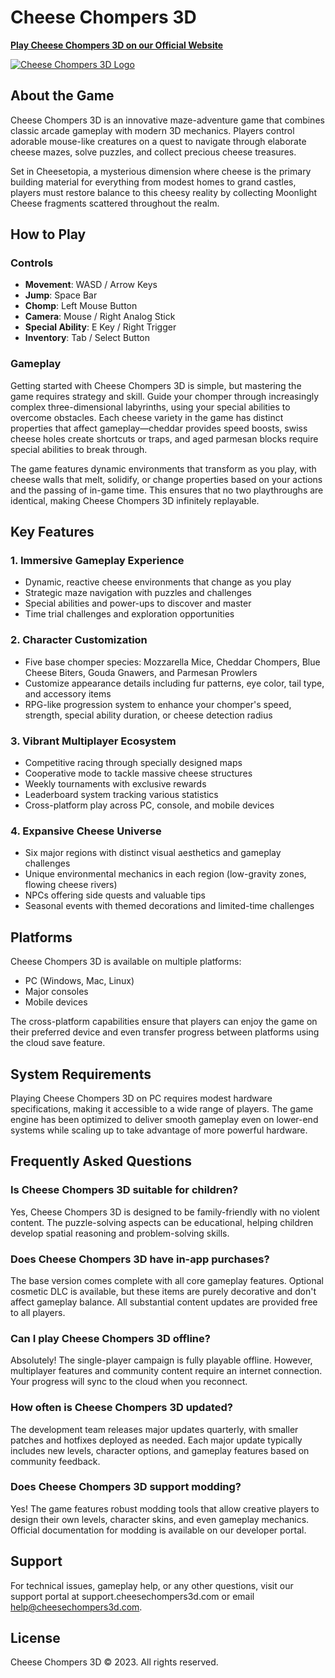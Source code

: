 # Cheese Chompers 3D

**[Play Cheese Chompers 3D on our Official Website](https://cheesechompers3d.xyz/)**

[![Cheese Chompers 3D Logo](https://cheesechompers3d.xyz/1.png)](https://cheesechompers3d.xyz/)

## About the Game

Cheese Chompers 3D is an innovative maze-adventure game that combines classic arcade gameplay with modern 3D mechanics. Players control adorable mouse-like creatures on a quest to navigate through elaborate cheese mazes, solve puzzles, and collect precious cheese treasures.

Set in Cheesetopia, a mysterious dimension where cheese is the primary building material for everything from modest homes to grand castles, players must restore balance to this cheesy reality by collecting Moonlight Cheese fragments scattered throughout the realm.

## How to Play

### Controls
- **Movement**: WASD / Arrow Keys
- **Jump**: Space Bar
- **Chomp**: Left Mouse Button
- **Camera**: Mouse / Right Analog Stick
- **Special Ability**: E Key / Right Trigger
- **Inventory**: Tab / Select Button

### Gameplay
Getting started with Cheese Chompers 3D is simple, but mastering the game requires strategy and skill. Guide your chomper through increasingly complex three-dimensional labyrinths, using your special abilities to overcome obstacles. Each cheese variety in the game has distinct properties that affect gameplay—cheddar provides speed boosts, swiss cheese holes create shortcuts or traps, and aged parmesan blocks require special abilities to break through.

The game features dynamic environments that transform as you play, with cheese walls that melt, solidify, or change properties based on your actions and the passing of in-game time. This ensures that no two playthroughs are identical, making Cheese Chompers 3D infinitely replayable.

## Key Features

### 1. Immersive Gameplay Experience
- Dynamic, reactive cheese environments that change as you play
- Strategic maze navigation with puzzles and challenges
- Special abilities and power-ups to discover and master
- Time trial challenges and exploration opportunities

### 2. Character Customization
- Five base chomper species: Mozzarella Mice, Cheddar Chompers, Blue Cheese Biters, Gouda Gnawers, and Parmesan Prowlers
- Customize appearance details including fur patterns, eye color, tail type, and accessory items
- RPG-like progression system to enhance your chomper's speed, strength, special ability duration, or cheese detection radius

### 3. Vibrant Multiplayer Ecosystem
- Competitive racing through specially designed maps
- Cooperative mode to tackle massive cheese structures
- Weekly tournaments with exclusive rewards
- Leaderboard system tracking various statistics
- Cross-platform play across PC, console, and mobile devices

### 4. Expansive Cheese Universe
- Six major regions with distinct visual aesthetics and gameplay challenges
- Unique environmental mechanics in each region (low-gravity zones, flowing cheese rivers)
- NPCs offering side quests and valuable tips
- Seasonal events with themed decorations and limited-time challenges

## Platforms

Cheese Chompers 3D is available on multiple platforms:
- PC (Windows, Mac, Linux)
- Major consoles
- Mobile devices

The cross-platform capabilities ensure that players can enjoy the game on their preferred device and even transfer progress between platforms using the cloud save feature.

## System Requirements

Playing Cheese Chompers 3D on PC requires modest hardware specifications, making it accessible to a wide range of players. The game engine has been optimized to deliver smooth gameplay even on lower-end systems while scaling up to take advantage of more powerful hardware.

## Frequently Asked Questions

### Is Cheese Chompers 3D suitable for children?
Yes, Cheese Chompers 3D is designed to be family-friendly with no violent content. The puzzle-solving aspects can be educational, helping children develop spatial reasoning and problem-solving skills.

### Does Cheese Chompers 3D have in-app purchases?
The base version comes complete with all core gameplay features. Optional cosmetic DLC is available, but these items are purely decorative and don't affect gameplay balance. All substantial content updates are provided free to all players.

### Can I play Cheese Chompers 3D offline?
Absolutely! The single-player campaign is fully playable offline. However, multiplayer features and community content require an internet connection. Your progress will sync to the cloud when you reconnect.

### How often is Cheese Chompers 3D updated?
The development team releases major updates quarterly, with smaller patches and hotfixes deployed as needed. Each major update typically includes new levels, character options, and gameplay features based on community feedback.

### Does Cheese Chompers 3D support modding?
Yes! The game features robust modding tools that allow creative players to design their own levels, character skins, and even gameplay mechanics. Official documentation for modding is available on our developer portal.

## Support

For technical issues, gameplay help, or any other questions, visit our support portal at support.cheesechompers3d.com or email help@cheesechompers3d.com.

## License

Cheese Chompers 3D © 2023. All rights reserved.
